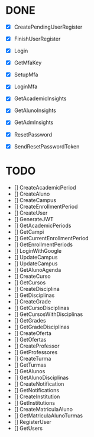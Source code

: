 # DONE

- [X] CreatePendingUserRegister
- [X] FinishUserRegister
- [X] Login
- [X] GetMfaKey
- [X] SetupMfa
- [X] LoginMfa
- [X] GetAcademicInsights
- [X] GetAlunoInsights
- [X] GetAdmInsights
- [X] ResetPassword
- [X] SendResetPasswordToken



# TODO

- [] CreateAcademicPeriod
- [] CreateAluno
- [] CreateCampus
- [] CreateEnrollmentPeriod
- [] CreateUser
- [] GenerateJWT
- [] GetAcademicPeriods
- [] GetCampi
- [] GetCurrentEnrollmentPeriod
- [] GetEnrollmentPeriods
- [] LoginWithGoogle
- [] UpdateCampus
- [] UpdateCampus
- [] GetAlunoAgenda
- [] CreateCurso
- [] GetCursos
- [] CreateDisciplina
- [] GetDisciplinas
- [] CreateGrade
- [] GetCursoDisciplinas
- [] GetCursosWithDisciplinas
- [] GetGrades
- [] GetGradeDisciplinas
- [] CreateOferta
- [] GetOfertas
- [] CreateProfessor
- [] GetProfessores
- [] CreateTurma
- [] GetTurmas
- [] GetAlunos
- [] GetAlunoDisciplinas
- [] CreateNotification
- [] GetNotifications
- [] CreateInstitution
- [] GetInstitutions
- [] CreateMatriculaAluno
- [] GetMatriculaAlunoTurmas
- [] RegisterUser
- [] GetUsers
